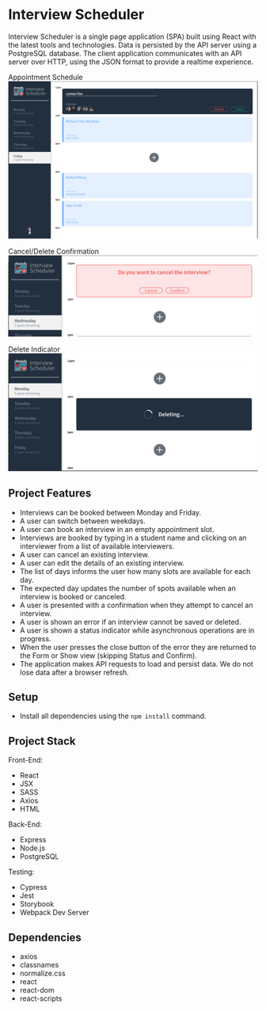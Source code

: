 # Interview Scheduler

Interview Scheduler is a single page application (SPA) built using React with the latest tools and technologies. Data is persisted by the API server using a PostgreSQL database. The client application communicates with an API server over HTTP, using the JSON format to provide a realtime experience.

Appointment Schedule
!["Schedule"](https://github.com/Lomanfan/scheduler/blob/master/docs/schedule.png)

Cancel/Delete Confirmation
!["CancelConfirmation"](https://github.com/Lomanfan/scheduler/blob/master/docs/cancelInterview.png)

Delete Indicator
!["DeleteIndicator"](https://github.com/Lomanfan/scheduler/blob/master/docs/deleteIndicator.png)

## Project Features

- Interviews can be booked between Monday and Friday.
- A user can switch between weekdays.
- A user can book an interview in an empty appointment slot.
- Interviews are booked by typing in a student name and clicking on an interviewer from a list of available interviewers.
- A user can cancel an existing interview.
- A user can edit the details of an existing interview.
- The list of days informs the user how many slots are available for each day.
- The expected day updates the number of spots available when an interview is booked or canceled.
- A user is presented with a confirmation when they attempt to cancel an interview.
- A user is shown an error if an interview cannot be saved or deleted.
- A user is shown a status indicator while asynchronous operations are in progress.
- When the user presses the close button of the error they are returned to the Form or Show view (skipping Status and Confirm).
- The application makes API requests to load and persist data. We do not lose data after a browser refresh.

## Setup

- Install all dependencies using the `npm install` command.

## Project Stack

Front-End:

- React
- JSX
- SASS
- Axios
- HTML

Back-End:

- Express
- Node.js
- PostgreSQL

Testing:

- Cypress
- Jest
- Storybook
- Webpack Dev Server

## Dependencies

- axios
- classnames
- normalize.css
- react
- react-dom
- react-scripts
